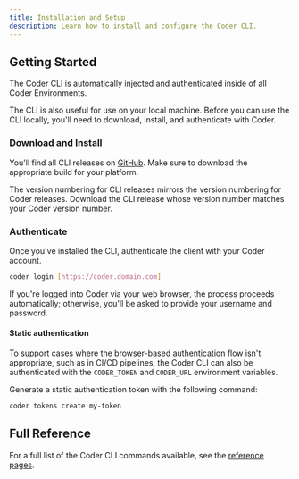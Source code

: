 ```yaml
---
title: Installation and Setup
description: Learn how to install and configure the Coder CLI.
---
```


## Getting Started

The Coder CLI is automatically injected and authenticated inside of all Coder
Environments.

The CLI is also useful for use on your local machine. Before you can use the CLI
locally, you'll need to download, install, and authenticate with Coder.

### Download and Install

You'll find all CLI releases on
[GitHub](https://github.com/cdr/coder-cli/releases). Make sure to download the
appropriate build for your platform.

The version numbering for CLI releases mirrors the version numbering for Coder
releases. Download the CLI release whose version number matches your Coder
version number.

### Authenticate

Once you've installed the CLI, authenticate the client with your Coder account.

```bash
coder login [https://coder.domain.com]
```

If you're logged into Coder via your web browser, the process proceeds
automatically; otherwise, you'll be asked to provide your username and password.

#### Static authentication

To support cases where the browser-based authentication flow isn't appropriate,
such as in CI/CD pipelines, the Coder CLI can also be authenticated with the
`CODER_TOKEN` and `CODER_URL` environment variables.

Generate a static authentication token with the following command:

```bash
coder tokens create my-token
```

## Full Reference

For a full list of the Coder CLI commands available, see the [reference
pages](https://github.com/cdr/coder-cli/blob/master/docs/coder.md).
